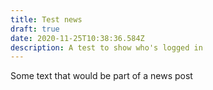 ```yaml
---
title: Test news
draft: true
date: 2020-11-25T10:38:36.584Z
description: A test to show who's logged in
---
```

Some text that would be part of a news post